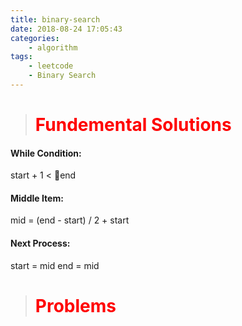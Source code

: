 ```yaml
---
title: binary-search
date: 2018-08-24 17:05:43
categories: 
    - algorithm
tags: 
    - leetcode
    - Binary Search
---
```

># <font color=red> Fundemental Solutions</font>
#### While Condition:
start + 1 < end
#### Middle Item:
mid = (end - start) / 2 + start 
#### Next Process:
start = mid
end = mid
&nbsp;
&nbsp;
># <font color=red> Problems </font>
<!-- more -->
